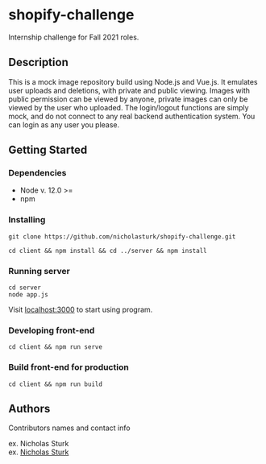# shopify-challenge

Internship challenge for Fall 2021 roles.

## Description

This is a mock image repository build using Node.js and Vue.js. 
It emulates user uploads and deletions, with private and public viewing. 
Images with public permission can be viewed by anyone, private images can only
be viewed by the user who uploaded. 
The login/logout functions are simply mock, and do not connect to
any real backend authentication system. 
You can login as any user you please.

## Getting Started

### Dependencies

* Node v. 12.0 >=
* npm

### Installing

```
git clone https://github.com/nicholasturk/shopify-challenge.git
```
```
cd client && npm install && cd ../server && npm install
```

### Running server

```
cd server
node app.js
```
Visit [localhost:3000](http://localhost:3000) to start using program.

### Developing front-end

```
cd client && npm run serve
```

### Build front-end for production
```
cd client && npm run build
```

## Authors

Contributors names and contact info

ex. Nicholas Sturk  
ex. [Nicholas Sturk](https://nicksturk.tech)

